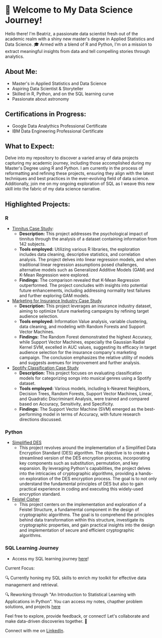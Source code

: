 # 🚀 Welcome to My Data Science Journey!

Hello there! I'm Beatriz, a passionate data scientist fresh out of the academic realm with a shiny new master's degree in Applied Statistics and Data Science. 🎓 Armed with a blend of R and Python, I'm on a mission to extract meaningful insights from data and tell compelling stories through analytics.

## About Me:
- Master's in Applied Statistics and Data Science
- Aspiring Data Scientist & Storyteller
- Skilled in R, Python, and on the SQL learning curve
- Passionate about astronomy

## Certifications in Progress:
- Google Data Analythics Professional Certificate
- IBM Data Engineering Professional Certificate

## What to Expect:
Delve into my repository to discover a varied array of data projects capturing my academic journey, including those accomplished during my Master's Degree using R and Python. I am currently in the process of reformatting and refining these projects, ensuring they align with the latest techniques and best practices in the ever-evolving field of data science. Additionally, join me on my ongoing exploration of SQL as I weave this new skill into the fabric of my data science narrative.

## Highlighted Projects:

### R

- [Tinnitus Case Study](https://github.com/betyvelavi/data-portfolio/blob/main/Tinnitus%20Case%20Study.pdf):
  - **Description:** This project addresses the psychological impact of tinnitus through the analysis of a dataset containing information from 142 subjects. 
  - **Tools employed:** Utilizing various R libraries, the exploration includes data cleaning, descriptive statistics, and correlation analysis. The project delves into linear regression models, and when traditional linear regression assumptions posed challenges, alternative models such as Generalized Additive Models (GAM) and K-Mean Regression were explored.
  - **Findings:** The comparison revealed that K-Mean Regression outperformed. The project concludes with insights into potential future enhancements, including addressing normality test failures and further exploring GAM models.
- [Marketing for Insurance Industry Case Study](https://github.com/betyvelavi/data-portfolio/tree/main/Marketing%20for%20Insurance%20Case%20Study)
  - **Description:** This project leverages an insurance industry dataset, aiming to optimize future marketing campaigns by refining target audience selection.
  - **Tools employed:** Information Value analysis, variable clustering, data cleaning, and modeling with Random Forests and Support Vector Machines.
  - **Findings:** The Random Forest demonstrated the highest Accuracy, while Support Vector Machines, especially the Gaussian Radial Kernel SVM, excelled in AUC values, suggesting its efficacy in target audience selection for the insurance company's marketing campaign. The conclusion emphasizes the relative utility of models and suggests avenues for improvement and further analysis.
- [Spotify Classification Case Study](https://github.com/betyvelavi/data-portfolio/tree/main/Spotify%20Classification%20Study)
  - **Description:** This project focuses on evaluating classification models for categorizing songs into musical genres using a Spotify dataset.
  - **Tools employed:**  Various models, including k-Nearest Neighbors, Decision Trees, Random Forests, Support Vector Machines, Linear, and Quadratic Discriminant Analysis, were trained and compared based on Accuracy, Sensitivity, and Specificity. 
  - **Findings:** The Support Vector Machine (SVM) emerged as the best-performing model in terms of Accuracy, with future research directions discussed.
 
### Python
- [Simplified DES](https://github.com/betyvelavi/data-portfolio/blob/main/Simplified%20DES.ipynb)
  - This project revolves around the implementation of a Simplified Data Encryption Standard (DES) algorithm. The objective is to create a streamlined version of the DES encryption process, incorporating key components such as substitution, permutation, and key expansion. By leveraging Python's capabilities, the project delves into the intricacies of cryptographic algorithms, providing a hands-on exploration of the DES encryption process. The goal is to not only understand the fundamental principles of DES but also to gain practical experience in coding and executing this widely-used encryption standard.
- [Feistel Cipher](https://github.com/betyvelavi/data-portfolio/blob/main/Feistel%20Cipher.ipynb)
  - This project centers on the implementation and exploration of a Feistel Structure, a fundamental component in the design of cryptographic algorithms. The goal is to comprehend the principles behind data transformation within this structure, investigate its cryptographic properties, and gain practical insights into the design and implementation of secure and efficient cryptographic algorithms.
  
### SQL Learning Journey 
  - Access my SQL learning journey [here](https://github.com/betyvelavi/data-portfolio/tree/main/SQL%20Self%20Learning)!

Current Focus:

🔍 Currently honing my SQL skills to enrich my toolkit for effective data management and retrieval.

🔍 Reworking through "An Introduction to Statistical Learning with Applications in Python". You can access my notes, chapther problem solutions, and projects [here](https://github.com/betyvelavi/ISL_python)

Feel free to explore, provide feedback, or connect! Let's collaborate and make data-driven discoveries together. 🚀

Connect with me on [LinkedIn](https://www.linkedin.com/in/beatrizgvela/).
